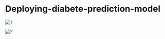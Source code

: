# Deploying-diabete-prediction-model
![1](https://user-images.githubusercontent.com/90530491/172371014-5d5cd059-3e9a-43c3-bd11-d1c8276624eb.png)

![2](https://user-images.githubusercontent.com/90530491/172371085-89613e08-ca4d-41ff-94a0-302df1f85647.png)


